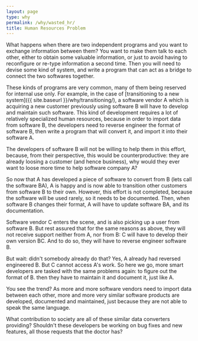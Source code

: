 ```yaml
---
layout: page
type: why
permalink: /why/wasted_hr/
title: Human Resources Problem
---
```


What happens when there are two independent programs and you want to exchange information between them? You want to make them talk to each other, either to obtain some valuable information, or just to avoid having to reconfigure or re-type information a second time. Then you will need to devise some kind of system, and write a program that can act as a bridge to connect the two softwares together.

These kinds of programs are very common, many of them being reserved for internal use only. For example, in the case of [transitioning to a new system]({{ site.baseurl }}/why/transitioning/), a software vendor A which is acquiring a new customer previously using software B will have to develop and maintain such software. This kind of development requires a lot of relatively specialized human resources, because in order to import data from software B, the developers need to reverse engineer the format of software B, then write a program that will convert it, and import it into their software A. 

The developers of software B will not be willing to help them in this effort, because, from their perspective, this would be counterproductive: they are already loosing a customer (and hence business), why would they ever want to loose more time to help software company A?

So now that A has developed a piece of software to convert from B (lets call the software BA), A is happy and is now able to transition other customers from software B to their own. However, this effort is not completed, because the software will be used rarely, so it needs to be documented. Then, when software B changes their format, A will have to update software BA, and its documentation.

Software vendor C enters the scene, and is also picking up a user from software B. But rest assured that for the same reasons as above, they will not receive support neither from A, nor from B: C will have to develop their own version BC. And to do so, they will have to reverse engineer software B.

But wait: didn't somebody already do that? Yes, A already had reversed engineered B. But C cannot access A's work. So here we go, more smart developers are tasked with the same problems again: to figure out the format of B. then they have to maintain it and document it, just like A.

You see the trend? As more and more software vendors need to import data between each other, more and more very similar software products are developed, documented and maintained, just because they are not able to speak the same language.

What contribution to society are all of these similar data converters providing? Shouldn't these developers be working on bug fixes and new features, all those requests that the doctor has?